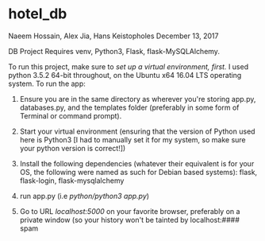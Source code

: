 # hotel_db
Naeem Hossain, Alex Jia, Hans Keistopholes
December 13, 2017

DB Project
Requires venv, Python3, Flask, flask-MySQLAlchemy.

To run this project, make sure to *set up a virtual environment, first.* I used python 3.5.2 64-bit throughout, on the Ubuntu x64 16.04 LTS operating system. To run the app:

1. Ensure you are in the same directory as wherever you're storing app.py, databases.py, and the templates folder (preferably in some form of Terminal or command prompt).

2. Start your virtual environment (ensuring that the version of Python used here is Python3 [I had to manually set it for my system, so make sure your python version is correct!])

3. Install the following dependencies (whatever their equivalent is for your OS, the following were named as such for Debian based systems): 
flask, flask-login, flask-mysqlalchemy

4. run app.py (i.e *python/python3 app.py*)

5. Go to URL *localhost:5000* on your favorite browser, preferably on a private window (so your history won't be tainted by localhost:#### spam
